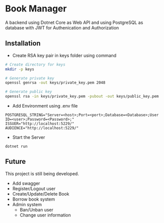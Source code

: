 # Book Manager

A backend using Dotnet Core as Web API and using PostgreSQL as database with JWT for Authenication and Authorization

## Installation

- Create RSA key pair in keys folder using command

```bash
# Create directory for keys
mkdir -p keys

# Generate private key
openssl genrsa -out keys/private_key.pem 2048

# Generate public key
openssl rsa -in keys/private_key.pem -pubout -out keys/public_key.pem
```

- Add Environment using .env file

```
POSTGRESQL_STRING="Server=<host>;Port=<port>;Database=<Database>;User ID=<user>;Password=<Password>;"
ISSUER="http://localhost:5229/"
AUDIENCE="http://localhost:5229/"
```

- Start the Server

```
dotnet run
```

## Future

This project is still being developed.

- Add swagger
- Register/Logout user
- Create/Update/Delete Book
- Borrow book system
- Admin system
  - Ban/Unban user
  - Change user information
